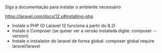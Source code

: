 Siga a documentação para instalar o ambiente necessário

https://laravel.com/docs/12.x#installing-php

- Instale o PHP (O Laravel 12 funciona a partir do 8.2)
- Instale o Composer (se quiser ver a versão instalada digite: composer --version)
- Instale o instalador do laravel de forma global: composer global require laravel/laravel
